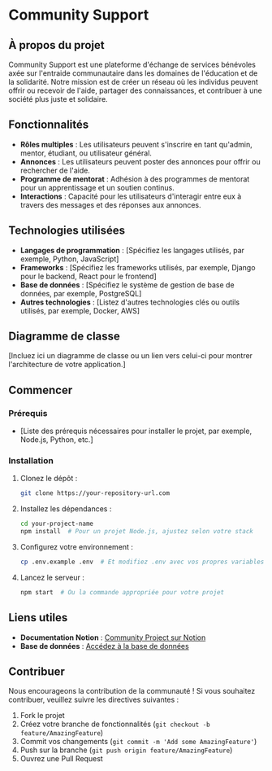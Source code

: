 # Community Support

## À propos du projet

Community Support est une plateforme d'échange de services bénévoles axée sur l'entraide communautaire dans les domaines de l'éducation et de la solidarité. Notre mission est de créer un réseau où les individus peuvent offrir ou recevoir de l'aide, partager des connaissances, et contribuer à une société plus juste et solidaire.

## Fonctionnalités

- **Rôles multiples** : Les utilisateurs peuvent s'inscrire en tant qu'admin, mentor, étudiant, ou utilisateur général.
- **Annonces** : Les utilisateurs peuvent poster des annonces pour offrir ou rechercher de l'aide.
- **Programme de mentorat** : Adhésion à des programmes de mentorat pour un apprentissage et un soutien continus.
- **Interactions** : Capacité pour les utilisateurs d'interagir entre eux à travers des messages et des réponses aux annonces.

## Technologies utilisées

- **Langages de programmation** : [Spécifiez les langages utilisés, par exemple, Python, JavaScript]
- **Frameworks** : [Spécifiez les frameworks utilisés, par exemple, Django pour le backend, React pour le frontend]
- **Base de données** : [Spécifiez le système de gestion de base de données, par exemple, PostgreSQL]
- **Autres technologies** : [Listez d'autres technologies clés ou outils utilisés, par exemple, Docker, AWS]

## Diagramme de classe

[Incluez ici un diagramme de classe ou un lien vers celui-ci pour montrer l'architecture de votre application.]

## Commencer

### Prérequis

- [Liste des prérequis nécessaires pour installer le projet, par exemple, Node.js, Python, etc.]

### Installation

1. Clonez le dépôt :
   ```bash
   git clone https://your-repository-url.com
   ```
2. Installez les dépendances :
   ```bash
   cd your-project-name
   npm install  # Pour un projet Node.js, ajustez selon votre stack
   ```
3. Configurez votre environnement :
   ```bash
   cp .env.example .env  # Et modifiez .env avec vos propres variables
   ```
4. Lancez le serveur :
   ```bash
   npm start  # Ou la commande appropriée pour votre projet
   ```

## Liens utiles

- **Documentation Notion** : [Community Project sur Notion](https://neat-suede-973.notion.site/Community-Project-491e2292fc7a4246b188dcd3ee81eaea?pvs=4)
- **Base de données** : [Accédez à la base de données](https://drive.google.com/drive/u/0/home)

## Contribuer

Nous encourageons la contribution de la communauté ! Si vous souhaitez contribuer, veuillez suivre les directives suivantes :

1. Fork le projet
2. Créez votre branche de fonctionnalités (`git checkout -b feature/AmazingFeature`)
3. Commit vos changements (`git commit -m 'Add some AmazingFeature'`)
4. Push sur la branche (`git push origin feature/AmazingFeature`)
5. Ouvrez une Pull Request
